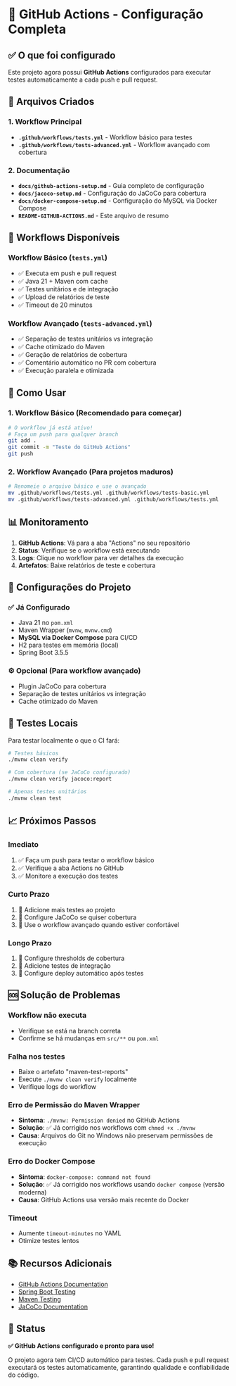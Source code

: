 # 🚀 GitHub Actions - Configuração Completa

## ✅ O que foi configurado

Este projeto agora possui **GitHub Actions** configurados para executar testes automaticamente a cada push e pull request.

## 📁 Arquivos Criados

### 1. Workflow Principal
- **`.github/workflows/tests.yml`** - Workflow básico para testes
- **`.github/workflows/tests-advanced.yml`** - Workflow avançado com cobertura

### 2. Documentação
- **`docs/github-actions-setup.md`** - Guia completo de configuração
- **`docs/jacoco-setup.md`** - Configuração do JaCoCo para cobertura
- **`docs/docker-compose-setup.md`** - Configuração do MySQL via Docker Compose
- **`README-GITHUB-ACTIONS.md`** - Este arquivo de resumo

## 🎯 Workflows Disponíveis

### Workflow Básico (`tests.yml`)
- ✅ Executa em push e pull request
- ✅ Java 21 + Maven com cache
- ✅ Testes unitários e de integração
- ✅ Upload de relatórios de teste
- ✅ Timeout de 20 minutos

### Workflow Avançado (`tests-advanced.yml`)
- ✅ Separação de testes unitários vs integração
- ✅ Cache otimizado do Maven
- ✅ Geração de relatórios de cobertura
- ✅ Comentário automático no PR com cobertura
- ✅ Execução paralela e otimizada

## 🚀 Como Usar

### 1. Workflow Básico (Recomendado para começar)
```bash
# O workflow já está ativo!
# Faça um push para qualquer branch
git add .
git commit -m "Teste do GitHub Actions"
git push
```

### 2. Workflow Avançado (Para projetos maduros)
```bash
# Renomeie o arquivo básico e use o avançado
mv .github/workflows/tests.yml .github/workflows/tests-basic.yml
mv .github/workflows/tests-advanced.yml .github/workflows/tests.yml
```

## 📊 Monitoramento

1. **GitHub Actions**: Vá para a aba "Actions" no seu repositório
2. **Status**: Verifique se o workflow está executando
3. **Logs**: Clique no workflow para ver detalhes da execução
4. **Artefatos**: Baixe relatórios de teste e cobertura

## 🔧 Configurações do Projeto

### ✅ Já Configurado
- Java 21 no `pom.xml`
- Maven Wrapper (`mvnw`, `mvnw.cmd`)
- **MySQL via Docker Compose** para CI/CD
- H2 para testes em memória (local)
- Spring Boot 3.5.5

### ⚙️ Opcional (Para workflow avançado)
- Plugin JaCoCo para cobertura
- Separação de testes unitários vs integração
- Cache otimizado do Maven

## 🧪 Testes Locais

Para testar localmente o que o CI fará:

```bash
# Testes básicos
./mvnw clean verify

# Com cobertura (se JaCoCo configurado)
./mvnw clean verify jacoco:report

# Apenas testes unitários
./mvnw clean test
```

## 📈 Próximos Passos

### Imediato
1. ✅ Faça um push para testar o workflow básico
2. ✅ Verifique a aba Actions no GitHub
3. ✅ Monitore a execução dos testes

### Curto Prazo
1. 🔄 Adicione mais testes ao projeto
2. 🔄 Configure JaCoCo se quiser cobertura
3. 🔄 Use o workflow avançado quando estiver confortável

### Longo Prazo
1. 🎯 Configure thresholds de cobertura
2. 🎯 Adicione testes de integração
3. 🎯 Configure deploy automático após testes

## 🆘 Solução de Problemas

### Workflow não executa
- Verifique se está na branch correta
- Confirme se há mudanças em `src/**` ou `pom.xml`

### Falha nos testes
- Baixe o artefato "maven-test-reports"
- Execute `./mvnw clean verify` localmente
- Verifique logs do workflow

### Erro de Permissão do Maven Wrapper
- **Sintoma**: `./mvnw: Permission denied` no GitHub Actions
- **Solução**: ✅ Já corrigido nos workflows com `chmod +x ./mvnw`
- **Causa**: Arquivos do Git no Windows não preservam permissões de execução

### Erro do Docker Compose
- **Sintoma**: `docker-compose: command not found`
- **Solução**: ✅ Já corrigido nos workflows usando `docker compose` (versão moderna)
- **Causa**: GitHub Actions usa versão mais recente do Docker

### Timeout
- Aumente `timeout-minutes` no YAML
- Otimize testes lentos

## 📚 Recursos Adicionais

- [GitHub Actions Documentation](https://docs.github.com/en/actions)
- [Spring Boot Testing](https://spring.io/guides/gs/testing-web/)
- [Maven Testing](https://maven.apache.org/guides/introduction/introduction-to-the-lifecycle.html)
- [JaCoCo Documentation](https://www.jacoco.org/jacoco/trunk/doc/)

## 🎉 Status

**✅ GitHub Actions configurado e pronto para uso!**

O projeto agora tem CI/CD automático para testes. Cada push e pull request executará os testes automaticamente, garantindo qualidade e confiabilidade do código.
